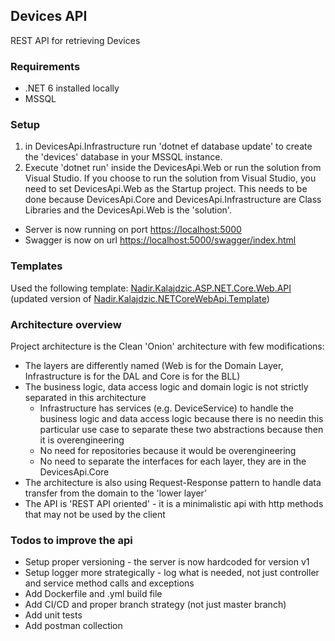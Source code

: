 ## Devices API

REST API for retrieving Devices

### Requirements

- .NET 6 installed locally
- MSSQL

### Setup

1. in DevicesApi.Infrastructure run 'dotnet ef database update' to create the 'devices' database in your MSSQL instance.
2. Execute 'dotnet run' inside the DevicesApi.Web or run the solution from Visual Studio.
   If you choose to run the solution from Visual Studio, you need to set DevicesApi.Web as the Startup project.
   This needs to be done because DevicesApi.Core and DevicesApi.Infrastructure are Class Libraries and the DevicesApi.Web
   is the 'solution'.

- Server is now running on port [https://localhost:5000](https://localhost:5000)
- Swagger is now on url [https://localhost:5000/swagger/index.html](https://localhost:5000/swagger/index.html)

### Templates

Used the following template:
[Nadir.Kalajdzic.ASP.NET.Core.Web.API](https://www.nuget.org/packages/Nadir.Kalajdzic.ASP.NET.Core.Web.API)
(updated version of [Nadir.Kalajdzic.NETCoreWebApi.Template](https://www.nuget.org/packages/Nadir.Kalajdzic.NETCoreWebApi.Template))

### Architecture overview

Project architecture is the Clean 'Onion' architecture with few modifications:

- The layers are differently named (Web is for the Domain Layer, Infrastructure is for the DAL and Core is for the BLL)
- The business logic, data access logic and domain logic is not strictly separated in this architecture
  - Infrastructure has services (e.g. DeviceService) to handle the business logic and data access logic because there is no needin this particular use case to separate these two abstractions because then it is overengineering
  - No need for repositories because it would be overengineering
  - No need to separate the interfaces for each layer, they are in the DevicesApi.Core
- The architecture is also using Request-Response pattern to handle data transfer from the domain to the 'lower layer'
- The API is 'REST API oriented' - it is a minimalistic api with http methods that may not be used by the client

### Todos to improve the api

- Setup proper versioning - the server is now hardcoded for version v1
- Setup logger more strategically - log what is needed, not just controller and service method calls and exceptions
- Add Dockerfile and .yml build file
- Add CI/CD and proper branch strategy (not just master branch)
- Add unit tests
- Add postman collection
